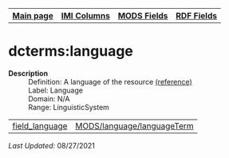 <!DOCTYPE html>
<html>

<body>
<table style="width:100%">
  <tr>
    <th><a href="index.md">Main page</a></th>
	<th><a href="IMI.md">IMI Columns</a></th>
    <th><a href="MODS.md">MODS Fields</a></th>
    <th><a href="RDF.md">RDF Fields</a></th>
  </tr>
</table>
<h1>dcterms:language</h1>
<dl>
  <dt><b>Description</b></dt>
  <dd>Definition: A language of the resource <a href="https://www.dublincore.org/specifications/dublin-core/dcmi-terms/#http://purl.org/dc/terms/language">(reference)</a></dd>
  <dd>Label:  Language</dd>
  <dd>Domain:  N/A</dd>
  <dd>Range:  LinguisticSystem</dd>
</dl>
<table>
   <tr>
    <td><a href="field_language.md">field_language</a></td>
    <td><a href="mods.language.languageTerm.md">MODS/language/languageTerm</a></td>
  </tr>
</table>
<p><i>Last Updated: </i>08/27/2021</p>
</body>
</html>